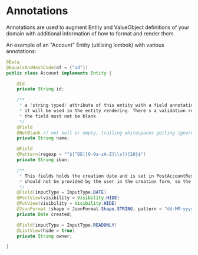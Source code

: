# Annotations

Annotations are used to augment Entity and ValueObject definitions of your domain with additional information of how to format and render them.

An example of an "Account" Entity \(utilising lombok\) with various annotations:

```java
@Data
@EqualsAndHashCode(of = {"id"})
public class Account implements Entity {

    @Id
    private String id;

    /**
     * a (string-typed) attribute of this entity with a field annotation so that
     * it will be used in the entity rendering. There's a validation rule as well,
     * the field must not be blank.
     */
    @Field
    @NotBlank // not null or empty, trailing whitespaces getting ignored
    private String name;

    @Field
    @Pattern(regexp = "^$|^DE([0-9a-zA-Z]\\s?){20}$")
    private String iban;

    /**
     * This fields holds the creation date and is set in PostAccountResource when creating the new instance. It
     * should not be provided by the user in the creation form, so the visibility is set to 'hide'.
     */
    @Field(inputType = InputType.DATE)
    @PostView(visibility = Visibility.HIDE)
    @PutView(visibility = Visibility.HIDE)
    @JsonFormat (shape = JsonFormat.Shape.STRING, pattern = "dd-MM-yyyy hh:mm:ss")
    private Date created;

    @Field(inputType = InputType.READONLY)
    @ListView(hide = true)
    private String owner;

}
```



